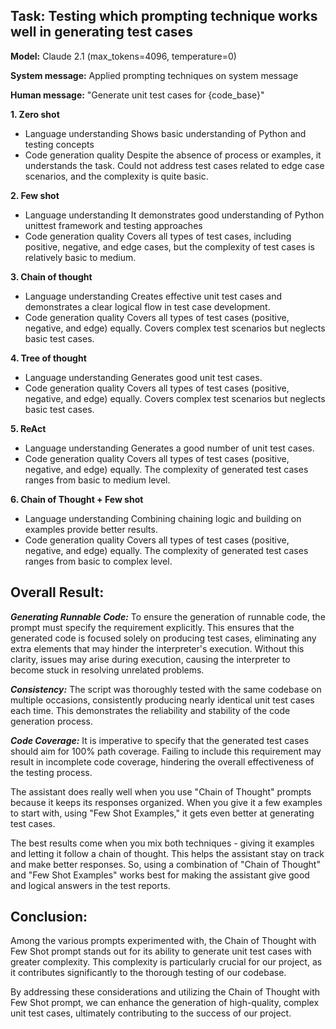 ## Task: Testing which prompting technique works well in generating test cases 


**Model:** Claude 2.1 (max_tokens=4096, temperature=0)

**System message:** Applied prompting techniques on system message

**Human message:** "Generate unit test cases for {code_base}"

**1. Zero shot**
- Language understanding
    Shows basic understanding of Python and testing concepts
- Code generation quality
    Despite the absence of process or examples, it understands the task. Could not address test cases related to edge case scenarios, and the complexity is quite basic.

**2. Few shot**
- Language understanding
    It demonstrates good understanding of Python unittest framework and testing approaches
- Code generation quality
    Covers all types of test cases, including positive, negative, and edge cases, but the complexity of test cases is relatively basic to medium.

**3. Chain of thought**
- Language understanding
    Creates effective unit test cases and demonstrates a clear logical flow in test case development.
- Code generation quality
    Covers all types of test cases (positive, negative, and edge) equally. Covers complex test scenarios but neglects basic test cases.

**4. Tree of thought**
- Language understanding
    Generates good unit test cases.
- Code generation quality
    Covers all types of test cases (positive, negative, and edge) equally. Covers complex test scenarios but neglects basic test cases.

**5. ReAct**
- Language understanding
    Generates a good number of unit test cases.
- Code generation quality
    Covers all types of test cases (positive, negative, and edge) equally. The complexity of generated test cases ranges from basic to medium level.

**6. Chain of Thought + Few shot**
- Language understanding
    Combining chaining logic and building on examples provide better results.
- Code generation quality
    Covers all types of test cases (positive, negative, and edge) equally. The complexity of generated test cases ranges from basic to complex level.



## Overall Result:

***Generating Runnable Code:*** To ensure the generation of runnable code, the prompt must specify the requirement explicitly. This ensures that the generated code is focused solely on producing test cases, eliminating any extra elements that may hinder the interpreter's execution. Without this clarity, issues may arise during execution, causing the interpreter to become stuck in resolving unrelated problems.

***Consistency:*** The script was thoroughly tested with the same codebase on multiple occasions, consistently producing nearly identical unit test cases each time. This demonstrates the reliability and stability of the code generation process.

***Code Coverage:*** It is imperative to specify that the generated test cases should aim for 100% path coverage. Failing to include this requirement may result in incomplete code coverage, hindering the overall effectiveness of the testing process.


The assistant does really well when you use "Chain of Thought" prompts because it keeps its responses organized. When you give it a few examples to start with, using "Few Shot Examples," it gets even better at generating test cases. 

The best results come when you mix both techniques - giving it examples and letting it follow a chain of thought. This helps the assistant stay on track and make better responses. So, using a combination of "Chain of Thought" and "Few Shot Examples" works best for making the assistant give good and logical answers in the test reports.




## Conclusion:

Among the various prompts experimented with, the Chain of Thought with Few Shot prompt stands out for its ability to generate unit test cases with greater complexity. This complexity is particularly crucial for our project, as it contributes significantly to the thorough testing of our codebase.

By addressing these considerations and utilizing the Chain of Thought with Few Shot prompt, we can enhance the generation of high-quality, complex unit test cases, ultimately contributing to the success of our project.